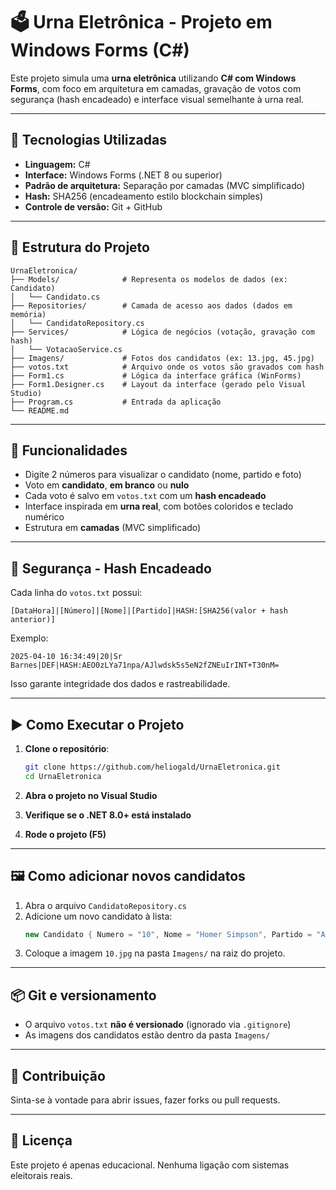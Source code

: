 
# 🗳️ Urna Eletrônica - Projeto em Windows Forms (C#)

Este projeto simula uma **urna eletrônica** utilizando **C# com Windows Forms**, com foco em arquitetura em camadas, gravação de votos com segurança (hash encadeado) e interface visual semelhante à urna real.

---

## 🔧 Tecnologias Utilizadas

- **Linguagem:** C#  
- **Interface:** Windows Forms (.NET 8 ou superior)  
- **Padrão de arquitetura:** Separação por camadas (MVC simplificado)  
- **Hash:** SHA256 (encadeamento estilo blockchain simples)  
- **Controle de versão:** Git + GitHub  

---

## 🧱 Estrutura do Projeto

```
UrnaEletronica/
├── Models/              # Representa os modelos de dados (ex: Candidato)
│   └── Candidato.cs
├── Repositories/        # Camada de acesso aos dados (dados em memória)
│   └── CandidatoRepository.cs
├── Services/            # Lógica de negócios (votação, gravação com hash)
│   └── VotacaoService.cs
├── Imagens/             # Fotos dos candidatos (ex: 13.jpg, 45.jpg)
├── votos.txt            # Arquivo onde os votos são gravados com hash
├── Form1.cs             # Lógica da interface gráfica (WinForms)
├── Form1.Designer.cs    # Layout da interface (gerado pelo Visual Studio)
├── Program.cs           # Entrada da aplicação
└── README.md
```

---

## 🧠 Funcionalidades

- Digite 2 números para visualizar o candidato (nome, partido e foto)
- Voto em **candidato**, **em branco** ou **nulo**
- Cada voto é salvo em `votos.txt` com um **hash encadeado**
- Interface inspirada em **urna real**, com botões coloridos e teclado numérico
- Estrutura em **camadas** (MVC simplificado)

---

## 🔐 Segurança - Hash Encadeado

Cada linha do `votos.txt` possui:
```
[DataHora]|[Número]|[Nome]|[Partido]|HASH:[SHA256(valor + hash anterior)]
```

Exemplo:
```
2025-04-10 16:34:49|20|Sr Barnes|DEF|HASH:AEO0zLYa71npa/AJlwdsk5s5eN2fZNEuIrINT+T30nM=
```

Isso garante integridade dos dados e rastreabilidade.

---

## ▶️ Como Executar o Projeto

1. **Clone o repositório**:
   ```bash
   git clone https://github.com/heliogald/UrnaEletronica.git
   cd UrnaEletronica
   ```

2. **Abra o projeto no Visual Studio**

3. **Verifique se o .NET 8.0+ está instalado**

4. **Rode o projeto (F5)**

---

## 🖼️ Como adicionar novos candidatos

1. Abra o arquivo `CandidatoRepository.cs`
2. Adicione um novo candidato à lista:
   ```csharp
   new Candidato { Numero = "10", Nome = "Homer Simpson", Partido = "ABC" },
   ```
3. Coloque a imagem `10.jpg` na pasta `Imagens/` na raiz do projeto.

---

## 📦 Git e versionamento

- O arquivo `votos.txt` **não é versionado** (ignorado via `.gitignore`)
- As imagens dos candidatos estão dentro da pasta `Imagens/`

---

## 🤝 Contribuição

Sinta-se à vontade para abrir issues, fazer forks ou pull requests.

---

## 📜 Licença

Este projeto é apenas educacional. Nenhuma ligação com sistemas eleitorais reais.

